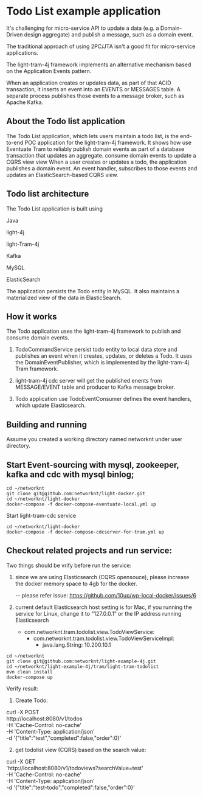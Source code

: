 # Todo List example application

It's challenging for micro-service API to  update a data (e.g. a Domain-Driven design aggregate) and publish a message, such as a domain event.

The traditional approach of using 2PC/JTA isn't a good fit for micro-service applications.

The light-tram-4j framework implements an alternative mechanism based on the Application Events pattern.

When an application creates or updates data, as part of that ACID transaction, it inserts an event into an EVENTS or MESSAGES table. A separate process publishes those events to a message broker, such as Apache Kafka.



## About the Todo list application

The Todo List application, which lets users maintain a todo list, is the end-to-end POC application for the light-tram-4j framework.
It shows how use Eventuate Tram to reliably publish domain events as part of a database transaction that updates an aggregate.
consume domain events to update a CQRS view view
When a user creates or updates a todo, the application publishes a domain event. An event handler, subscribes to those events and updates an ElasticSearch-based CQRS view.

## Todo list architecture


The Todo List application is built using

Java

light-4j

light-Tram-4j

Kafka

MySQL

ElasticSearch


The application persists the Todo entity in MySQL. It also maintains a materialized view of the data in ElasticSearch.


## How it works


The Todo application uses the light-tram-4j framework to publish and consume domain events.

1. TodoCommandService persist todo entity to local data store and publishes an event when it creates, updates, or deletes a Todo. It uses the DomainEventPublisher, which is implemented by the light-tram-4j Tram framework.

2. light-tram-4j cdc server will get the published enents from MESSAGE/EVENT table and producer to Kafka message broker.

3. Todo application use TodoEventConsumer defines the event handlers, which update Elasticsearch.




## Building and running


Assume you created a working directory named networknt under user directory.


## Start Event-sourcing with mysql, zookeeper, kafka and cdc with mysql binlog;

```
cd ~/networknt
git clone git@github.com:networknt/light-docker.git
cd ~/networknt/light-docker
docker-compose -f docker-compose-eventuate-local.yml up

```


Start light-tram-cdc service

```
cd ~/networknt/light-docker
docker-compose -f docker-compose-cdcserver-for-tram.yml up

```


## Checkout related projects and run service:

Two things should be vrify before run the service:

1. since we are using Elasticsearch (CQRS opensouce), please increase the docker memory space to 4gb  for the docker.

    -- please refer issue: https://github.com/10up/wp-local-docker/issues/6

2. current default Elasticsearch host setting is for Mac, if you running the service for Linux, change it to "127.0.0.1" or the IP address running Elasticsearch

   - com.networknt.tram.todolist.view.TodoViewService:
     - com.networknt.tram.todolist.view.TodoViewServiceImpl:
       - java.lang.String: 10.200.10.1


```
cd ~/networknt
git clone git@github.com:networknt/light-example-4j.git
cd ~/networknt/light-example-4j/tram/light-tram-todolist
mvn clean install
docker-compose up
```


Verify result:

1. Create Todo:

curl -X POST \
  http://localhost:8080/v1/todos \
  -H 'Cache-Control: no-cache' \
  -H 'Content-Type: application/json' \
  -d '{"title":"test","completed":false,"order":0}'


2. get todolist view (CQRS) based on the search value:

curl -X GET \
  'http://localhost:8080/v1/todoviews?searchValue=test' \
  -H 'Cache-Control: no-cache' \
  -H 'Content-Type: application/json' \
  -d '{"title":"test-todo","completed":false,"order":0}'
